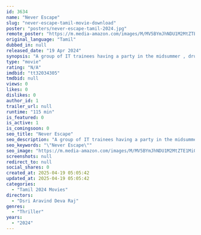 ```yaml
---
id: 3634
name: "Never Escape"
slug: "never-escape-tamil-movie-download"
poster: "posters/never-escape-tamil-2024.jpg"
remote_poster: "https://m.media-amazon.com/images/M/MV5BYmJhNDU1M2MtZTE1Mi00M2I4LWIxNjktY2YwZTYxZTBhZTM2XkEyXkFqcGdeQXVyMTA4MzQ4NzMw._V1_SX300.jpg"
original_language: "Tamil"
dubbed_in: null
released_date: "19 Apr 2024"
synopsis: "A group of IT trainees having a party in the midsummer , drugs - police - chase and ended up in a haunted theatre and dies eventually ."
type: "movie"
rating: "N/A"
imdbid: "tt32034305"
tmdbid: null
views: 0
likes: 0
dislikes: 0
author_id: 1
trailer_url: null
runtime: "115 min"
is_featured: 0
is_active: 1
is_comingsoon: 0
seo_title: "Never Escape"
seo_description: "A group of IT trainees having a party in the midsummer , drugs - police - chase and ended up in a haunted theatre and dies eventually ."
seo_keywords: "\"Never Escape\""
seo_image: "https://m.media-amazon.com/images/M/MV5BYmJhNDU1M2MtZTE1Mi00M2I4LWIxNjktY2YwZTYxZTBhZTM2XkEyXkFqcGdeQXVyMTA4MzQ4NzMw._V1_SX300.jpg"
screenshots: null
redirect_to: null
social_shares: 0
created_at: 2025-04-19 05:05:42
updated_at: 2025-04-19 05:05:42
categories:
  - "Tamil 2024 Movies"
directors:
  - "Dsri Aravind Deva Raj"
genres:
  - "Thriller"
years:
  - "2024"
---
```

